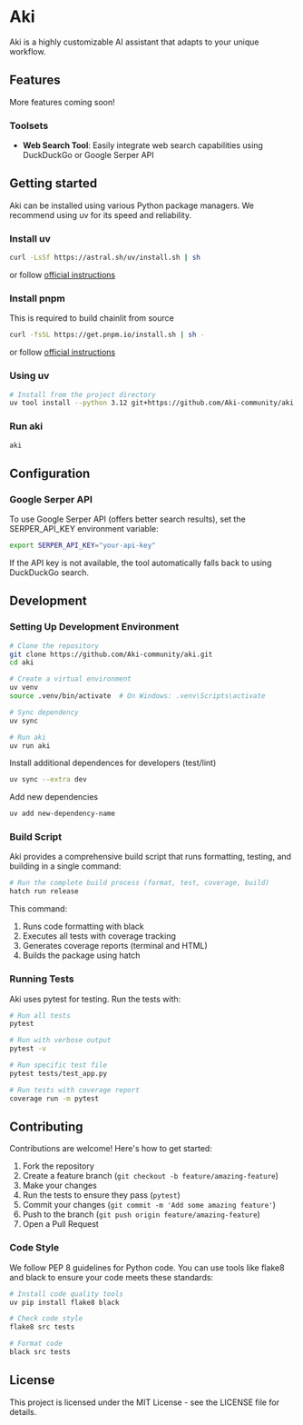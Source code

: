 # Aki

Aki is a highly customizable AI assistant that adapts to your unique workflow. 

## Features
More features coming soon!

### Toolsets
- **Web Search Tool**: Easily integrate web search capabilities using DuckDuckGo or Google Serper API

## Getting started

Aki can be installed using various Python package managers. We recommend using uv for its speed and reliability.

### Install uv
```bash
curl -LsSf https://astral.sh/uv/install.sh | sh
```
or follow [official instructions](https://docs.astral.sh/uv/getting-started/installation)

### Install pnpm
This is required to build chainlit from source
```bash
curl -fsSL https://get.pnpm.io/install.sh | sh -
```
or follow [official instructions](https://pnpm.io/installation)

### Using uv

```bash
# Install from the project directory
uv tool install --python 3.12 git+https://github.com/Aki-community/aki.git@main
```

### Run aki
```bash
aki
```

## Configuration

### Google Serper API

To use Google Serper API (offers better search results), set the SERPER_API_KEY environment variable:

```bash
export SERPER_API_KEY="your-api-key"
```

If the API key is not available, the tool automatically falls back to using DuckDuckGo search.

## Development

### Setting Up Development Environment

```bash
# Clone the repository
git clone https://github.com/Aki-community/aki.git
cd aki

# Create a virtual environment
uv venv
source .venv/bin/activate  # On Windows: .venv\Scripts\activate

# Sync dependency
uv sync

# Run aki
uv run aki
```

Install additional dependences for developers (test/lint)
```bash
uv sync --extra dev
```

Add new dependencies
```bash
uv add new-dependency-name
```


### Build Script

Aki provides a comprehensive build script that runs formatting, testing, and building in a single command:

```bash
# Run the complete build process (format, test, coverage, build)
hatch run release
```

This command:
1. Runs code formatting with black
2. Executes all tests with coverage tracking
3. Generates coverage reports (terminal and HTML)
4. Builds the package using hatch

### Running Tests

Aki uses pytest for testing. Run the tests with:

```bash
# Run all tests
pytest

# Run with verbose output
pytest -v

# Run specific test file
pytest tests/test_app.py

# Run tests with coverage report
coverage run -m pytest
```

## Contributing

Contributions are welcome! Here's how to get started:

1. Fork the repository
2. Create a feature branch (`git checkout -b feature/amazing-feature`)
3. Make your changes
4. Run the tests to ensure they pass (`pytest`)
5. Commit your changes (`git commit -m 'Add some amazing feature'`)
6. Push to the branch (`git push origin feature/amazing-feature`)
7. Open a Pull Request

### Code Style

We follow PEP 8 guidelines for Python code. You can use tools like flake8 and black to ensure your code meets these standards:

```bash
# Install code quality tools
uv pip install flake8 black

# Check code style
flake8 src tests

# Format code
black src tests
```

## License

This project is licensed under the MIT License - see the LICENSE file for details.
